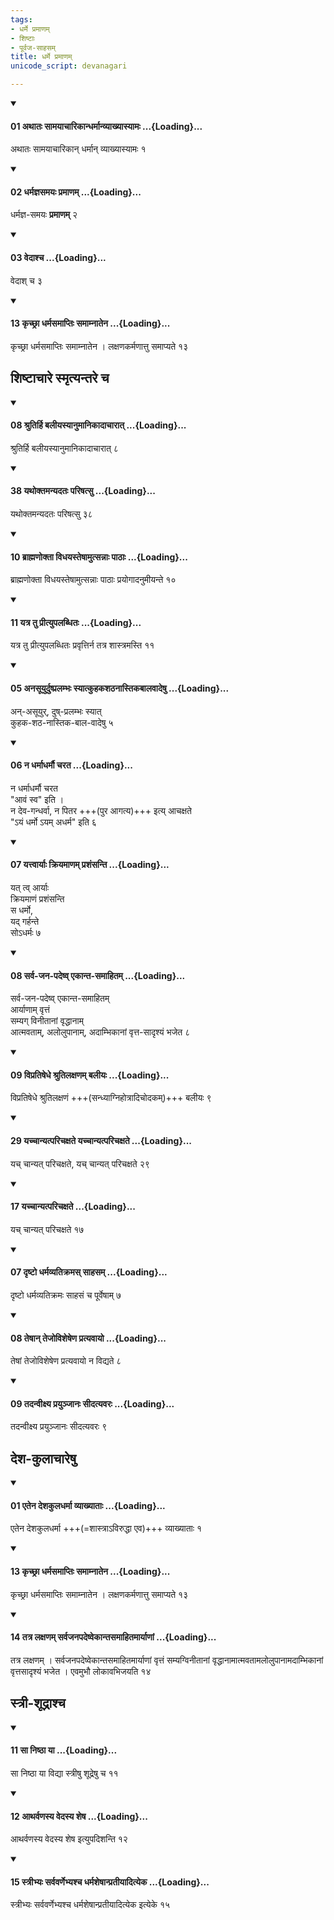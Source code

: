 ```yaml
---
tags:
- धर्मे प्रमाणम्
- शिष्टाः
- पूर्वज-साहसम्
title: धर्मे प्रमाणम्
unicode_script: devanagari

---
```

<div class="js_include" newlevelforh1="4" unfilled url="/vedAH_yajuH/taittirIyam/sUtram/ApastambaH/dharma-sUtram/vishvAsa-prastutiH/1/01/01/01_athAtaH_sAmayAchArikAndharmAnvyAkhyAsyAmaH.md">
<details open><summary><h4>01 अथातः सामयाचारिकान्धर्मान्व्याख्यास्यामः ...{Loading}...</h4></summary>

अथातः सामयाचारिकान् धर्मान् व्याख्यास्यामः १
</details>
</div>
<div class="js_include" newlevelforh1="4" unfilled url="/vedAH_yajuH/taittirIyam/sUtram/ApastambaH/dharma-sUtram/vishvAsa-prastutiH/1/01/01/02_dharmajnasamayaH_pramANam.md">
<details open><summary><h4>02 धर्मज्ञसमयः प्रमाणम् ...{Loading}...</h4></summary>

धर्मज्ञ-समयः **प्रमाणम्** २
</details>
</div>
<div class="js_include" newlevelforh1="4" unfilled url="/vedAH_yajuH/taittirIyam/sUtram/ApastambaH/dharma-sUtram/vishvAsa-prastutiH/1/01/01/03_vedAshcha.md">
<details open><summary><h4>03 वेदाश्च ...{Loading}...</h4></summary>

वेदाश् च ३
</details>
</div>
<div class="js_include" newlevelforh1="4" unfilled url="/vedAH_yajuH/taittirIyam/sUtram/ApastambaH/dharma-sUtram/vishvAsa-prastutiH/2/11/29/13_kRchChrA_dharmasamAptiH_samAmnAtena.md">
<details open><summary><h4>13 कृच्छ्रा धर्मसमाप्तिः समाम्नातेन ...{Loading}...</h4></summary>

कृच्छ्रा धर्मसमाप्तिः समाम्नातेन । लक्षणकर्मणात्तु समाप्यते १३
</details>
</div>
  

## शिष्टाचारे स्मृत्यन्तरे च
<div class="js_include" newlevelforh1="4" unfilled url="/vedAH_yajuH/taittirIyam/sUtram/ApastambaH/dharma-sUtram/vishvAsa-prastutiH/1/01/04/08_shrutirhi_balIyasyAnumAnikAdAchArAt.md">
<details open><summary><h4>08 श्रुतिर्हि बलीयस्यानुमानिकादाचारात् ...{Loading}...</h4></summary>

श्रुतिर्हि बलीयस्यानुमानिकादाचारात् ८
</details>
</div>
<div class="js_include" newlevelforh1="4" unfilled url="/vedAH_yajuH/taittirIyam/sUtram/ApastambaH/dharma-sUtram/vishvAsa-prastutiH/1/03/11/38_yathoktamanyadataH_pariShatsu.md">
<details open><summary><h4>38 यथोक्तमन्यदतः परिषत्सु ...{Loading}...</h4></summary>

यथोक्तमन्यदतः परिषत्सु ३८
</details>
</div>
<div class="js_include" newlevelforh1="4" unfilled url="/vedAH_yajuH/taittirIyam/sUtram/ApastambaH/dharma-sUtram/vishvAsa-prastutiH/1/04/12/10_brAhmaNoktA_vidhayasteShAmutsannAH_pAThAH.md">
<details open><summary><h4>10 ब्राह्मणोक्ता विधयस्तेषामुत्सन्नाः पाठाः ...{Loading}...</h4></summary>

ब्राह्मणोक्ता विधयस्तेषामुत्सन्नाः पाठाः प्रयोगादनुमीयन्ते १०
</details>
</div>
<div class="js_include" newlevelforh1="4" unfilled url="/vedAH_yajuH/taittirIyam/sUtram/ApastambaH/dharma-sUtram/vishvAsa-prastutiH/1/04/12/11_yatra_tu_prItyupalabdhitaH.md">
<details open><summary><h4>11 यत्र तु प्रीत्युपलब्धितः ...{Loading}...</h4></summary>

यत्र तु प्रीत्युपलब्धितः प्रवृत्तिर्न तत्र शास्त्रमस्ति ११
</details>
</div>
<div class="js_include" newlevelforh1="4" unfilled url="/vedAH_yajuH/taittirIyam/sUtram/ApastambaH/dharma-sUtram/vishvAsa-prastutiH/1/07/20/05_anasUyurduShpralambhaH_syAtkuhakashaThanAstikabAlavAdeShu.md">
<details open><summary><h4>05 अनसूयुर्दुष्प्रलम्भः स्यात्कुहकशठनास्तिकबालवादेषु ...{Loading}...</h4></summary>

अन्-असूयुर्, दुष्-प्रलम्भः स्यात्  
कुहक-शठ-नास्तिक-बाल-वादेषु ५
</details>
</div>
<div class="js_include" newlevelforh1="4" unfilled url="/vedAH_yajuH/taittirIyam/sUtram/ApastambaH/dharma-sUtram/vishvAsa-prastutiH/1/07/20/06_na_dharmAdharmau_charata.md">
<details open><summary><h4>06 न धर्माधर्मौ चरत ...{Loading}...</h4></summary>

न धर्माधर्मौ चरत  
"आवं स्व" इति ।  
न देव-गन्धर्वा, न पितर +++(पुर आगत्य)+++ इत्य् आचक्षते  
"ऽयं धर्मो ऽयम् अधर्म" इति ६
</details>
</div>
<div class="js_include" newlevelforh1="4" unfilled url="/vedAH_yajuH/taittirIyam/sUtram/ApastambaH/dharma-sUtram/vishvAsa-prastutiH/1/07/20/07_yattvAryAH_kriyamANam_prashaMsanti.md">
<details open><summary><h4>07 यत्त्वार्याः क्रियमाणम् प्रशंसन्ति ...{Loading}...</h4></summary>

यत् त्व् आर्याः  
क्रियमाणं प्रशंसन्ति  
स धर्मो,  
यद् गर्हन्ते  
सोऽधर्मः ७
</details>
</div>
<div class="js_include" newlevelforh1="4" unfilled url="/vedAH_yajuH/taittirIyam/sUtram/ApastambaH/dharma-sUtram/vishvAsa-prastutiH/1/07/20/08_sarvajanapadeShvekAntasamAhitamAryANAmvRttaM_samyagvinItAnAM_vRddhAnAmAtmavatAmalolupAnAmadAmbhikAnAM.md">
<details open><summary><h4>08 सर्व-जन-पदेष्व् एकान्त-समाहितम् ...{Loading}...</h4></summary>

सर्व-जन-पदेष्व् एकान्त-समाहितम्  
आर्याणाम् वृत्तं  
सम्यग् विनीतानां वृद्धानाम्  
आत्मवताम्, अलोलुपानाम्, अदाम्भिकानां वृत्त-सादृश्यं भजेत ८
</details>
</div>
<div class="js_include" newlevelforh1="4" unfilled url="/vedAH_yajuH/taittirIyam/sUtram/ApastambaH/dharma-sUtram/vishvAsa-prastutiH/1/11/30/09_vipratiShedhe_shrutilaxaNam_balIyaH.md">
<details open><summary><h4>09 विप्रतिषेधे श्रुतिलक्षणम् बलीयः ...{Loading}...</h4></summary>

विप्रतिषेधे श्रुतिलक्षणं +++(सन्ध्याग्निहोत्रादिचोदकम्)+++ बलीयः ९
</details>
</div>
<div class="js_include" newlevelforh1="4" unfilled url="/vedAH_yajuH/taittirIyam/sUtram/ApastambaH/dharma-sUtram/vishvAsa-prastutiH/1/11/32/29_yachchAnyatparichaxate_yachchAnyatparichaxate.md">
<details open><summary><h4>29 यच्चान्यत्परिचक्षते यच्चान्यत्परिचक्षते ...{Loading}...</h4></summary>

यच् चान्यत् परिचक्षते, यच् चान्यत् परिचक्षते २९
</details>
</div>
<div class="js_include" newlevelforh1="4" unfilled url="/vedAH_yajuH/taittirIyam/sUtram/ApastambaH/dharma-sUtram/vishvAsa-prastutiH/2/08/20/17_yachchAnyatparichaxate.md">
<details open><summary><h4>17 यच्चान्यत्परिचक्षते ...{Loading}...</h4></summary>

यच् चान्यत् परिचक्षते १७
</details>
</div>
<div class="js_include" newlevelforh1="4" unfilled url="/vedAH_yajuH/taittirIyam/sUtram/ApastambaH/dharma-sUtram/vishvAsa-prastutiH/2/06/13/07_dRShTo_dharmavyatikramas_sAhasam.md">
<details open><summary><h4>07 दृष्टो धर्मव्यतिक्रमस् साहसम् ...{Loading}...</h4></summary>


दृष्टो धर्मव्यतिक्रमः साहसं च पूर्वेषाम् ७
</details>
</div>
<div class="js_include" newlevelforh1="4" unfilled url="/vedAH_yajuH/taittirIyam/sUtram/ApastambaH/dharma-sUtram/vishvAsa-prastutiH/2/06/13/08_teShAn_tejovisheSheNa_pratyavAyo.md">
<details open><summary><h4>08 तेषान् तेजोविशेषेण प्रत्यवायो ...{Loading}...</h4></summary>

तेषां तेजोविशेषेण प्रत्यवायो न विद्यते ८
</details>
</div>
<div class="js_include" newlevelforh1="4" unfilled url="/vedAH_yajuH/taittirIyam/sUtram/ApastambaH/dharma-sUtram/vishvAsa-prastutiH/2/06/13/09_tadanvIxya_prayunjAnaH_sIdatyavaraH.md">
<details open><summary><h4>09 तदन्वीक्ष्य प्रयुञ्जानः सीदत्यवरः ...{Loading}...</h4></summary>

तदन्वीक्ष्य प्रयुञ्जानः सीदत्यवरः ९
</details>
</div>
  


## देश-कुलाचारेषु
<div class="js_include" newlevelforh1="4" unfilled url="/vedAH_yajuH/taittirIyam/sUtram/ApastambaH/dharma-sUtram/vishvAsa-prastutiH/2/06/15/01_etena_deshakuladharmA_vyAkhyAtAH.md">
<details open><summary><h4>01 एतेन देशकुलधर्मा व्याख्याताः ...{Loading}...</h4></summary>

एतेन देशकुलधर्मा +++(=शास्त्राऽविरुद्धा एव)+++ व्याख्याताः १
</details>
</div>
<div class="js_include" newlevelforh1="4" unfilled url="/vedAH_yajuH/taittirIyam/sUtram/ApastambaH/dharma-sUtram/vishvAsa-prastutiH/2/11/29/13_kRchChrA_dharmasamAptiH_samAmnAtena.md">
<details open><summary><h4>13 कृच्छ्रा धर्मसमाप्तिः समाम्नातेन ...{Loading}...</h4></summary>

कृच्छ्रा धर्मसमाप्तिः समाम्नातेन । लक्षणकर्मणात्तु समाप्यते १३
</details>
</div>
<div class="js_include" newlevelforh1="4" unfilled url="/vedAH_yajuH/taittirIyam/sUtram/ApastambaH/dharma-sUtram/vishvAsa-prastutiH/2/11/29/14_tatra_laxaNam_sarvajanapadeShvekAntasamAhitamAryANAM.md">
<details open><summary><h4>14 तत्र लक्षणम् सर्वजनपदेष्वेकान्तसमाहितमार्याणां ...{Loading}...</h4></summary>

तत्र लक्षणम् । सर्वजनपदेष्वेकान्तसमाहितमार्याणां वृत्तं सम्यग्विनीतानां वृद्धानामात्मवतामलोलुपानामदाम्भिकानां वृत्तसादृश्यं भजेत । एवमुभौ लोकावभिजयति १४
</details>
</div>
  

## स्त्री-शूद्राश्च
<div class="js_include" newlevelforh1="4" unfilled url="/vedAH_yajuH/taittirIyam/sUtram/ApastambaH/dharma-sUtram/vishvAsa-prastutiH/2/11/29/11_sA_niShThA_yA.md">
<details open><summary><h4>11 सा निष्ठा या ...{Loading}...</h4></summary>

सा निष्ठा या विद्या स्त्रीषु शूद्रेषु च ११
</details>
</div>
<div class="js_include" newlevelforh1="4" unfilled url="/vedAH_yajuH/taittirIyam/sUtram/ApastambaH/dharma-sUtram/vishvAsa-prastutiH/2/11/29/12_AtharvaNasya_vedasya_sheSha.md">
<details open><summary><h4>12 आथर्वणस्य वेदस्य शेष ...{Loading}...</h4></summary>

आथर्वणस्य वेदस्य शेष इत्युपदिशन्ति १२
</details>
</div>
<div class="js_include" newlevelforh1="4" unfilled url="/vedAH_yajuH/taittirIyam/sUtram/ApastambaH/dharma-sUtram/vishvAsa-prastutiH/2/11/29/15_strIbhyaH_sarvavarNebhyashcha_dharmasheShAnpratIyAdityeka.md">
<details open><summary><h4>15 स्त्रीभ्यः सर्ववर्णेभ्यश्च धर्मशेषान्प्रतीयादित्येक ...{Loading}...</h4></summary>

स्त्रीभ्यः सर्ववर्णेभ्यश्च धर्मशेषान्प्रतीयादित्येक इत्येके १५
</details>
</div>